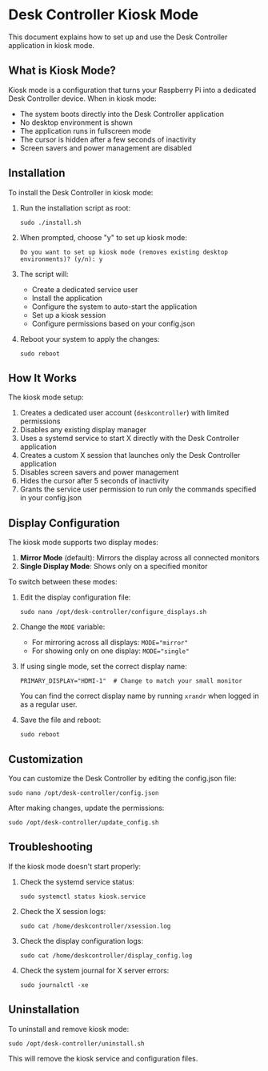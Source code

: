 # Desk Controller Kiosk Mode

This document explains how to set up and use the Desk Controller application in kiosk mode.

## What is Kiosk Mode?

Kiosk mode is a configuration that turns your Raspberry Pi into a dedicated Desk Controller device. When in kiosk mode:

- The system boots directly into the Desk Controller application
- No desktop environment is shown
- The application runs in fullscreen mode
- The cursor is hidden after a few seconds of inactivity
- Screen savers and power management are disabled

## Installation

To install the Desk Controller in kiosk mode:

1. Run the installation script as root:
   ```
   sudo ./install.sh
   ```

2. When prompted, choose "y" to set up kiosk mode:
   ```
   Do you want to set up kiosk mode (removes existing desktop environments)? (y/n): y
   ```

3. The script will:
   - Create a dedicated service user
   - Install the application
   - Configure the system to auto-start the application
   - Set up a kiosk session
   - Configure permissions based on your config.json

4. Reboot your system to apply the changes:
   ```
   sudo reboot
   ```

## How It Works

The kiosk mode setup:

1. Creates a dedicated user account (`deskcontroller`) with limited permissions
2. Disables any existing display manager
3. Uses a systemd service to start X directly with the Desk Controller application
4. Creates a custom X session that launches only the Desk Controller application
5. Disables screen savers and power management
6. Hides the cursor after 5 seconds of inactivity
7. Grants the service user permission to run only the commands specified in your config.json

## Display Configuration

The kiosk mode supports two display modes:

1. **Mirror Mode** (default): Mirrors the display across all connected monitors
2. **Single Display Mode**: Shows only on a specified monitor

To switch between these modes:

1. Edit the display configuration file:
   ```
   sudo nano /opt/desk-controller/configure_displays.sh
   ```

2. Change the `MODE` variable:
   - For mirroring across all displays: `MODE="mirror"`
   - For showing only on one display: `MODE="single"`

3. If using single mode, set the correct display name:
   ```
   PRIMARY_DISPLAY="HDMI-1"  # Change to match your small monitor
   ```
   
   You can find the correct display name by running `xrandr` when logged in as a regular user.

4. Save the file and reboot:
   ```
   sudo reboot
   ```

## Customization

You can customize the Desk Controller by editing the config.json file:

```
sudo nano /opt/desk-controller/config.json
```

After making changes, update the permissions:

```
sudo /opt/desk-controller/update_config.sh
```

## Troubleshooting

If the kiosk mode doesn't start properly:

1. Check the systemd service status:
   ```
   sudo systemctl status kiosk.service
   ```

2. Check the X session logs:
   ```
   sudo cat /home/deskcontroller/xsession.log
   ```

3. Check the display configuration logs:
   ```
   sudo cat /home/deskcontroller/display_config.log
   ```

4. Check the system journal for X server errors:
   ```
   sudo journalctl -xe
   ```

## Uninstallation

To uninstall and remove kiosk mode:

```
sudo /opt/desk-controller/uninstall.sh
```

This will remove the kiosk service and configuration files. 